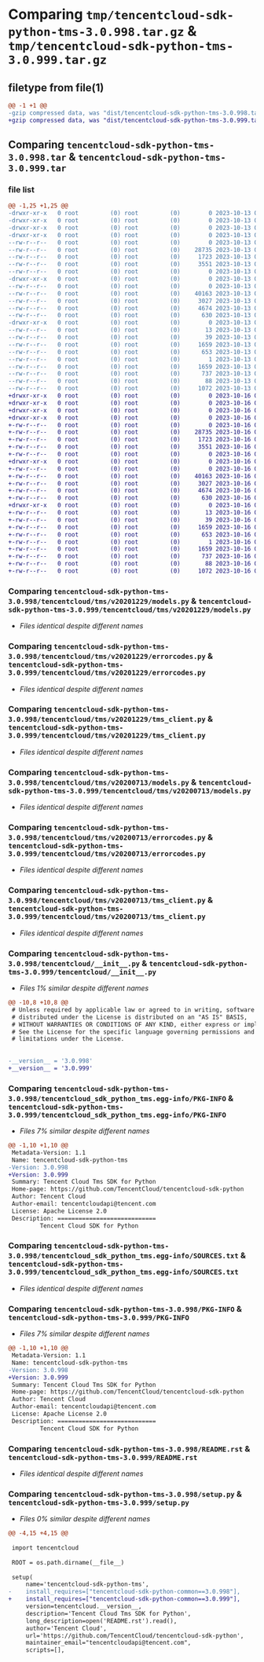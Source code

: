 # Comparing `tmp/tencentcloud-sdk-python-tms-3.0.998.tar.gz` & `tmp/tencentcloud-sdk-python-tms-3.0.999.tar.gz`

## filetype from file(1)

```diff
@@ -1 +1 @@
-gzip compressed data, was "dist/tencentcloud-sdk-python-tms-3.0.998.tar", last modified: Fri Oct 13 00:39:02 2023, max compression
+gzip compressed data, was "dist/tencentcloud-sdk-python-tms-3.0.999.tar", last modified: Mon Oct 16 00:38:07 2023, max compression
```

## Comparing `tencentcloud-sdk-python-tms-3.0.998.tar` & `tencentcloud-sdk-python-tms-3.0.999.tar`

### file list

```diff
@@ -1,25 +1,25 @@
-drwxr-xr-x   0 root         (0) root         (0)        0 2023-10-13 00:39:02.000000 tencentcloud-sdk-python-tms-3.0.998/
-drwxr-xr-x   0 root         (0) root         (0)        0 2023-10-13 00:39:02.000000 tencentcloud-sdk-python-tms-3.0.998/tencentcloud/
-drwxr-xr-x   0 root         (0) root         (0)        0 2023-10-13 00:39:02.000000 tencentcloud-sdk-python-tms-3.0.998/tencentcloud/tms/
-drwxr-xr-x   0 root         (0) root         (0)        0 2023-10-13 00:39:02.000000 tencentcloud-sdk-python-tms-3.0.998/tencentcloud/tms/v20201229/
--rw-r--r--   0 root         (0) root         (0)        0 2023-10-13 00:39:02.000000 tencentcloud-sdk-python-tms-3.0.998/tencentcloud/tms/v20201229/__init__.py
--rw-r--r--   0 root         (0) root         (0)    28735 2023-10-13 00:39:02.000000 tencentcloud-sdk-python-tms-3.0.998/tencentcloud/tms/v20201229/models.py
--rw-r--r--   0 root         (0) root         (0)     1723 2023-10-13 00:39:02.000000 tencentcloud-sdk-python-tms-3.0.998/tencentcloud/tms/v20201229/errorcodes.py
--rw-r--r--   0 root         (0) root         (0)     3551 2023-10-13 00:39:02.000000 tencentcloud-sdk-python-tms-3.0.998/tencentcloud/tms/v20201229/tms_client.py
--rw-r--r--   0 root         (0) root         (0)        0 2023-10-13 00:39:02.000000 tencentcloud-sdk-python-tms-3.0.998/tencentcloud/tms/__init__.py
-drwxr-xr-x   0 root         (0) root         (0)        0 2023-10-13 00:39:02.000000 tencentcloud-sdk-python-tms-3.0.998/tencentcloud/tms/v20200713/
--rw-r--r--   0 root         (0) root         (0)        0 2023-10-13 00:39:02.000000 tencentcloud-sdk-python-tms-3.0.998/tencentcloud/tms/v20200713/__init__.py
--rw-r--r--   0 root         (0) root         (0)    40163 2023-10-13 00:39:02.000000 tencentcloud-sdk-python-tms-3.0.998/tencentcloud/tms/v20200713/models.py
--rw-r--r--   0 root         (0) root         (0)     3027 2023-10-13 00:39:02.000000 tencentcloud-sdk-python-tms-3.0.998/tencentcloud/tms/v20200713/errorcodes.py
--rw-r--r--   0 root         (0) root         (0)     4674 2023-10-13 00:39:02.000000 tencentcloud-sdk-python-tms-3.0.998/tencentcloud/tms/v20200713/tms_client.py
--rw-r--r--   0 root         (0) root         (0)      630 2023-10-13 00:39:02.000000 tencentcloud-sdk-python-tms-3.0.998/tencentcloud/__init__.py
-drwxr-xr-x   0 root         (0) root         (0)        0 2023-10-13 00:39:02.000000 tencentcloud-sdk-python-tms-3.0.998/tencentcloud_sdk_python_tms.egg-info/
--rw-r--r--   0 root         (0) root         (0)       13 2023-10-13 00:39:02.000000 tencentcloud-sdk-python-tms-3.0.998/tencentcloud_sdk_python_tms.egg-info/top_level.txt
--rw-r--r--   0 root         (0) root         (0)       39 2023-10-13 00:39:02.000000 tencentcloud-sdk-python-tms-3.0.998/tencentcloud_sdk_python_tms.egg-info/requires.txt
--rw-r--r--   0 root         (0) root         (0)     1659 2023-10-13 00:39:02.000000 tencentcloud-sdk-python-tms-3.0.998/tencentcloud_sdk_python_tms.egg-info/PKG-INFO
--rw-r--r--   0 root         (0) root         (0)      653 2023-10-13 00:39:02.000000 tencentcloud-sdk-python-tms-3.0.998/tencentcloud_sdk_python_tms.egg-info/SOURCES.txt
--rw-r--r--   0 root         (0) root         (0)        1 2023-10-13 00:39:02.000000 tencentcloud-sdk-python-tms-3.0.998/tencentcloud_sdk_python_tms.egg-info/dependency_links.txt
--rw-r--r--   0 root         (0) root         (0)     1659 2023-10-13 00:39:02.000000 tencentcloud-sdk-python-tms-3.0.998/PKG-INFO
--rw-r--r--   0 root         (0) root         (0)      737 2023-10-13 00:39:02.000000 tencentcloud-sdk-python-tms-3.0.998/README.rst
--rw-r--r--   0 root         (0) root         (0)       88 2023-10-13 00:39:02.000000 tencentcloud-sdk-python-tms-3.0.998/setup.cfg
--rw-r--r--   0 root         (0) root         (0)     1072 2023-10-13 00:39:02.000000 tencentcloud-sdk-python-tms-3.0.998/setup.py
+drwxr-xr-x   0 root         (0) root         (0)        0 2023-10-16 00:38:07.000000 tencentcloud-sdk-python-tms-3.0.999/
+drwxr-xr-x   0 root         (0) root         (0)        0 2023-10-16 00:38:07.000000 tencentcloud-sdk-python-tms-3.0.999/tencentcloud/
+drwxr-xr-x   0 root         (0) root         (0)        0 2023-10-16 00:38:07.000000 tencentcloud-sdk-python-tms-3.0.999/tencentcloud/tms/
+drwxr-xr-x   0 root         (0) root         (0)        0 2023-10-16 00:38:07.000000 tencentcloud-sdk-python-tms-3.0.999/tencentcloud/tms/v20201229/
+-rw-r--r--   0 root         (0) root         (0)        0 2023-10-16 00:38:07.000000 tencentcloud-sdk-python-tms-3.0.999/tencentcloud/tms/v20201229/__init__.py
+-rw-r--r--   0 root         (0) root         (0)    28735 2023-10-16 00:38:07.000000 tencentcloud-sdk-python-tms-3.0.999/tencentcloud/tms/v20201229/models.py
+-rw-r--r--   0 root         (0) root         (0)     1723 2023-10-16 00:38:07.000000 tencentcloud-sdk-python-tms-3.0.999/tencentcloud/tms/v20201229/errorcodes.py
+-rw-r--r--   0 root         (0) root         (0)     3551 2023-10-16 00:38:07.000000 tencentcloud-sdk-python-tms-3.0.999/tencentcloud/tms/v20201229/tms_client.py
+-rw-r--r--   0 root         (0) root         (0)        0 2023-10-16 00:38:07.000000 tencentcloud-sdk-python-tms-3.0.999/tencentcloud/tms/__init__.py
+drwxr-xr-x   0 root         (0) root         (0)        0 2023-10-16 00:38:07.000000 tencentcloud-sdk-python-tms-3.0.999/tencentcloud/tms/v20200713/
+-rw-r--r--   0 root         (0) root         (0)        0 2023-10-16 00:38:07.000000 tencentcloud-sdk-python-tms-3.0.999/tencentcloud/tms/v20200713/__init__.py
+-rw-r--r--   0 root         (0) root         (0)    40163 2023-10-16 00:38:07.000000 tencentcloud-sdk-python-tms-3.0.999/tencentcloud/tms/v20200713/models.py
+-rw-r--r--   0 root         (0) root         (0)     3027 2023-10-16 00:38:07.000000 tencentcloud-sdk-python-tms-3.0.999/tencentcloud/tms/v20200713/errorcodes.py
+-rw-r--r--   0 root         (0) root         (0)     4674 2023-10-16 00:38:07.000000 tencentcloud-sdk-python-tms-3.0.999/tencentcloud/tms/v20200713/tms_client.py
+-rw-r--r--   0 root         (0) root         (0)      630 2023-10-16 00:38:07.000000 tencentcloud-sdk-python-tms-3.0.999/tencentcloud/__init__.py
+drwxr-xr-x   0 root         (0) root         (0)        0 2023-10-16 00:38:07.000000 tencentcloud-sdk-python-tms-3.0.999/tencentcloud_sdk_python_tms.egg-info/
+-rw-r--r--   0 root         (0) root         (0)       13 2023-10-16 00:38:07.000000 tencentcloud-sdk-python-tms-3.0.999/tencentcloud_sdk_python_tms.egg-info/top_level.txt
+-rw-r--r--   0 root         (0) root         (0)       39 2023-10-16 00:38:07.000000 tencentcloud-sdk-python-tms-3.0.999/tencentcloud_sdk_python_tms.egg-info/requires.txt
+-rw-r--r--   0 root         (0) root         (0)     1659 2023-10-16 00:38:07.000000 tencentcloud-sdk-python-tms-3.0.999/tencentcloud_sdk_python_tms.egg-info/PKG-INFO
+-rw-r--r--   0 root         (0) root         (0)      653 2023-10-16 00:38:07.000000 tencentcloud-sdk-python-tms-3.0.999/tencentcloud_sdk_python_tms.egg-info/SOURCES.txt
+-rw-r--r--   0 root         (0) root         (0)        1 2023-10-16 00:38:07.000000 tencentcloud-sdk-python-tms-3.0.999/tencentcloud_sdk_python_tms.egg-info/dependency_links.txt
+-rw-r--r--   0 root         (0) root         (0)     1659 2023-10-16 00:38:07.000000 tencentcloud-sdk-python-tms-3.0.999/PKG-INFO
+-rw-r--r--   0 root         (0) root         (0)      737 2023-10-16 00:38:07.000000 tencentcloud-sdk-python-tms-3.0.999/README.rst
+-rw-r--r--   0 root         (0) root         (0)       88 2023-10-16 00:38:07.000000 tencentcloud-sdk-python-tms-3.0.999/setup.cfg
+-rw-r--r--   0 root         (0) root         (0)     1072 2023-10-16 00:38:07.000000 tencentcloud-sdk-python-tms-3.0.999/setup.py
```

### Comparing `tencentcloud-sdk-python-tms-3.0.998/tencentcloud/tms/v20201229/models.py` & `tencentcloud-sdk-python-tms-3.0.999/tencentcloud/tms/v20201229/models.py`

 * *Files identical despite different names*

### Comparing `tencentcloud-sdk-python-tms-3.0.998/tencentcloud/tms/v20201229/errorcodes.py` & `tencentcloud-sdk-python-tms-3.0.999/tencentcloud/tms/v20201229/errorcodes.py`

 * *Files identical despite different names*

### Comparing `tencentcloud-sdk-python-tms-3.0.998/tencentcloud/tms/v20201229/tms_client.py` & `tencentcloud-sdk-python-tms-3.0.999/tencentcloud/tms/v20201229/tms_client.py`

 * *Files identical despite different names*

### Comparing `tencentcloud-sdk-python-tms-3.0.998/tencentcloud/tms/v20200713/models.py` & `tencentcloud-sdk-python-tms-3.0.999/tencentcloud/tms/v20200713/models.py`

 * *Files identical despite different names*

### Comparing `tencentcloud-sdk-python-tms-3.0.998/tencentcloud/tms/v20200713/errorcodes.py` & `tencentcloud-sdk-python-tms-3.0.999/tencentcloud/tms/v20200713/errorcodes.py`

 * *Files identical despite different names*

### Comparing `tencentcloud-sdk-python-tms-3.0.998/tencentcloud/tms/v20200713/tms_client.py` & `tencentcloud-sdk-python-tms-3.0.999/tencentcloud/tms/v20200713/tms_client.py`

 * *Files identical despite different names*

### Comparing `tencentcloud-sdk-python-tms-3.0.998/tencentcloud/__init__.py` & `tencentcloud-sdk-python-tms-3.0.999/tencentcloud/__init__.py`

 * *Files 1% similar despite different names*

```diff
@@ -10,8 +10,8 @@
 # Unless required by applicable law or agreed to in writing, software
 # distributed under the License is distributed on an "AS IS" BASIS,
 # WITHOUT WARRANTIES OR CONDITIONS OF ANY KIND, either express or implied.
 # See the License for the specific language governing permissions and
 # limitations under the License.
 
 
-__version__ = '3.0.998'
+__version__ = '3.0.999'
```

### Comparing `tencentcloud-sdk-python-tms-3.0.998/tencentcloud_sdk_python_tms.egg-info/PKG-INFO` & `tencentcloud-sdk-python-tms-3.0.999/tencentcloud_sdk_python_tms.egg-info/PKG-INFO`

 * *Files 7% similar despite different names*

```diff
@@ -1,10 +1,10 @@
 Metadata-Version: 1.1
 Name: tencentcloud-sdk-python-tms
-Version: 3.0.998
+Version: 3.0.999
 Summary: Tencent Cloud Tms SDK for Python
 Home-page: https://github.com/TencentCloud/tencentcloud-sdk-python
 Author: Tencent Cloud
 Author-email: tencentcloudapi@tencent.com
 License: Apache License 2.0
 Description: ============================
         Tencent Cloud SDK for Python
```

### Comparing `tencentcloud-sdk-python-tms-3.0.998/tencentcloud_sdk_python_tms.egg-info/SOURCES.txt` & `tencentcloud-sdk-python-tms-3.0.999/tencentcloud_sdk_python_tms.egg-info/SOURCES.txt`

 * *Files identical despite different names*

### Comparing `tencentcloud-sdk-python-tms-3.0.998/PKG-INFO` & `tencentcloud-sdk-python-tms-3.0.999/PKG-INFO`

 * *Files 7% similar despite different names*

```diff
@@ -1,10 +1,10 @@
 Metadata-Version: 1.1
 Name: tencentcloud-sdk-python-tms
-Version: 3.0.998
+Version: 3.0.999
 Summary: Tencent Cloud Tms SDK for Python
 Home-page: https://github.com/TencentCloud/tencentcloud-sdk-python
 Author: Tencent Cloud
 Author-email: tencentcloudapi@tencent.com
 License: Apache License 2.0
 Description: ============================
         Tencent Cloud SDK for Python
```

### Comparing `tencentcloud-sdk-python-tms-3.0.998/README.rst` & `tencentcloud-sdk-python-tms-3.0.999/README.rst`

 * *Files identical despite different names*

### Comparing `tencentcloud-sdk-python-tms-3.0.998/setup.py` & `tencentcloud-sdk-python-tms-3.0.999/setup.py`

 * *Files 0% similar despite different names*

```diff
@@ -4,15 +4,15 @@
 
 import tencentcloud
 
 ROOT = os.path.dirname(__file__)
 
 setup(
     name='tencentcloud-sdk-python-tms',
-    install_requires=["tencentcloud-sdk-python-common==3.0.998"],
+    install_requires=["tencentcloud-sdk-python-common==3.0.999"],
     version=tencentcloud.__version__,
     description='Tencent Cloud Tms SDK for Python',
     long_description=open('README.rst').read(),
     author='Tencent Cloud',
     url='https://github.com/TencentCloud/tencentcloud-sdk-python',
     maintainer_email="tencentcloudapi@tencent.com",
     scripts=[],
```

